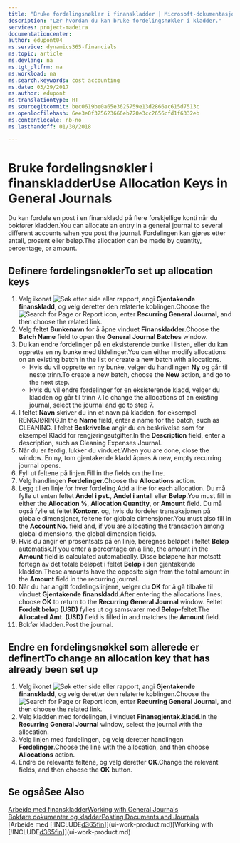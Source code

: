 ```yaml
---
title: "Bruke fordelingsnøkler i finanskladder | Microsoft-dokumentasjon"
description: "Lær hvordan du kan bruke fordelingsnøkler i kladder."
services: project-madeira
documentationcenter: 
author: edupont04
ms.service: dynamics365-financials
ms.topic: article
ms.devlang: na
ms.tgt_pltfrm: na
ms.workload: na
ms.search.keywords: cost accounting
ms.date: 03/29/2017
ms.author: edupont
ms.translationtype: HT
ms.sourcegitcommit: bec0619be0a65e3625759e13d2866ac615d7513c
ms.openlocfilehash: 6ee3e0f325623666eb720e3cc2656cfd1f6332eb
ms.contentlocale: nb-no
ms.lasthandoff: 01/30/2018

---
```

# <a name="use-allocation-keys-in-general-journals"></a><span data-ttu-id="ce36c-103">Bruke fordelingsnøkler i finanskladder</span><span class="sxs-lookup"><span data-stu-id="ce36c-103">Use Allocation Keys in General Journals</span></span>
<span data-ttu-id="ce36c-104">Du kan fordele en post i en finanskladd på flere forskjellige konti når du bokfører kladden.</span><span class="sxs-lookup"><span data-stu-id="ce36c-104">You can allocate an entry in a general journal to several different accounts when you post the journal.</span></span> <span data-ttu-id="ce36c-105">Fordelingen kan gjøres etter antall, prosent eller beløp.</span><span class="sxs-lookup"><span data-stu-id="ce36c-105">The allocation can be made by quantity, percentage, or amount.</span></span>

## <a name="to-set-up-allocation-keys"></a><span data-ttu-id="ce36c-106">Definere fordelingsnøkler</span><span class="sxs-lookup"><span data-stu-id="ce36c-106">To set up allocation keys</span></span>
1. <span data-ttu-id="ce36c-107">Velg ikonet ![Søk etter side eller rapport](media/ui-search/search_small.png "Søk etter side eller rapport"), angi **Gjentakende finanskladd**, og velg deretter den relaterte koblingen.</span><span class="sxs-lookup"><span data-stu-id="ce36c-107">Choose the ![Search for Page or Report](media/ui-search/search_small.png "Search for Page or Report icon") icon, enter **Recurring General Journal**, and then choose the related link.</span></span>
2. <span data-ttu-id="ce36c-108">Velg feltet **Bunkenavn** for å åpne vinduet **Finanskladder**.</span><span class="sxs-lookup"><span data-stu-id="ce36c-108">Choose the **Batch Name** field to open the **General Journal Batches** window.</span></span>
3. <span data-ttu-id="ce36c-109">Du kan endre fordelinger på en eksisterende bunke i listen, eller du kan opprette en ny bunke med tildelinger.</span><span class="sxs-lookup"><span data-stu-id="ce36c-109">You can either modify allocations on an existing batch in the list or create a new batch with allocations.</span></span>
   * <span data-ttu-id="ce36c-110">Hvis du vil opprette en ny bunke, velger du handlingen **Ny** og går til neste trinn.</span><span class="sxs-lookup"><span data-stu-id="ce36c-110">To create a new batch, choose the **New** action, and go to the next step.</span></span>
   * <span data-ttu-id="ce36c-111">Hvis du vil endre fordelinger for en eksisterende kladd, velger du kladden og går til trinn 7.</span><span class="sxs-lookup"><span data-stu-id="ce36c-111">To change the allocations of an existing journal, select the journal and go to step 7.</span></span>    
4. <span data-ttu-id="ce36c-112">I feltet **Navn** skriver du inn et navn på kladden, for eksempel RENGJØRING.</span><span class="sxs-lookup"><span data-stu-id="ce36c-112">In the **Name** field, enter a name for the batch, such as CLEANING.</span></span> <span data-ttu-id="ce36c-113">I feltet **Beskrivelse** angir du en beskrivelse som for eksempel Kladd for rengjøringsutgifter.</span><span class="sxs-lookup"><span data-stu-id="ce36c-113">In the **Description** field, enter a description, such as Cleaning Expenses Journal.</span></span>
5. <span data-ttu-id="ce36c-114">Når du er ferdig, lukker du vinduet.</span><span class="sxs-lookup"><span data-stu-id="ce36c-114">When you are done, close the window.</span></span> <span data-ttu-id="ce36c-115">En ny, tom gjentakende kladd åpnes.</span><span class="sxs-lookup"><span data-stu-id="ce36c-115">A new, empty recurring journal opens.</span></span>
6. <span data-ttu-id="ce36c-116">Fyll ut feltene på linjen.</span><span class="sxs-lookup"><span data-stu-id="ce36c-116">Fill in the fields on the line.</span></span>
7. <span data-ttu-id="ce36c-117">Velg handlingen **Fordelinger**.</span><span class="sxs-lookup"><span data-stu-id="ce36c-117">Choose the **Allocations** action.</span></span>
8. <span data-ttu-id="ce36c-118">Legg til en linje for hver fordeling.</span><span class="sxs-lookup"><span data-stu-id="ce36c-118">Add a line for each allocation.</span></span> <span data-ttu-id="ce36c-119">Du må fylle ut enten feltet **Andel i pst.**, **Andel i antall** eller **Beløp**.</span><span class="sxs-lookup"><span data-stu-id="ce36c-119">You must fill in either the **Allocation %**, **Allocation Quantity**, or **Amount** field.</span></span> <span data-ttu-id="ce36c-120">Du må også fylle ut feltet **Kontonr.** og, hvis du fordeler transaksjonen på globale dimensjoner, feltene for globale dimensjoner.</span><span class="sxs-lookup"><span data-stu-id="ce36c-120">You must also fill in the **Account No.** field and, if you are allocating the transaction among global dimensions, the global dimension fields.</span></span>
9. <span data-ttu-id="ce36c-121">Hvis du angir en prosentsats på en linje, beregnes beløpet i feltet **Beløp** automatisk.</span><span class="sxs-lookup"><span data-stu-id="ce36c-121">If you enter a percentage on a line, the amount in the **Amount** field is calculated automatically.</span></span> <span data-ttu-id="ce36c-122">Disse beløpene har motsatt fortegn av det totale beløpet i feltet **Beløp** i den gjentakende kladden.</span><span class="sxs-lookup"><span data-stu-id="ce36c-122">These amounts have the opposite sign from the total amount in the **Amount** field in the recurring journal.</span></span>
10. <span data-ttu-id="ce36c-123">Når du har angitt fordelingslinjene, velger du **OK** for å gå tilbake til vinduet **Gjentakende finanskladd**.</span><span class="sxs-lookup"><span data-stu-id="ce36c-123">After entering the allocations lines, choose **OK** to return to the **Recurring General Journal** window.</span></span> <span data-ttu-id="ce36c-124">Feltet **Fordelt beløp (USD)** fylles ut og samsvarer med **Beløp**-feltet.</span><span class="sxs-lookup"><span data-stu-id="ce36c-124">The **Allocated Amt. (USD)** field is filled in and matches the **Amount** field.</span></span>
11. <span data-ttu-id="ce36c-125">Bokfør kladden.</span><span class="sxs-lookup"><span data-stu-id="ce36c-125">Post the journal.</span></span>

## <a name="to-change-an-allocation-key-that-has-already-been-set-up"></a><span data-ttu-id="ce36c-126">Endre en fordelingsnøkkel som allerede er definert</span><span class="sxs-lookup"><span data-stu-id="ce36c-126">To change an allocation key that has already been set up</span></span>
1. <span data-ttu-id="ce36c-127">Velg ikonet ![Søk etter side eller rapport](media/ui-search/search_small.png "Søk etter side eller rapport"), angi **Gjentakende finanskladd**, og velg deretter den relaterte koblingen.</span><span class="sxs-lookup"><span data-stu-id="ce36c-127">Choose the ![Search for Page or Report](media/ui-search/search_small.png "Search for Page or Report icon") icon, enter **Recurring General Journal**, and then choose the related link.</span></span>
2. <span data-ttu-id="ce36c-128">Velg kladden med fordelingen, i vinduet **Finansgjentak.kladd**.</span><span class="sxs-lookup"><span data-stu-id="ce36c-128">In the **Recurring General Journal** window, select the journal with the allocation.</span></span>
3. <span data-ttu-id="ce36c-129">Velg linjen med fordelingen, og velg deretter handlingen **Fordelinger**.</span><span class="sxs-lookup"><span data-stu-id="ce36c-129">Choose the line with the allocation, and then choose **Allocations** action.</span></span>
4. <span data-ttu-id="ce36c-130">Endre de relevante feltene, og velg deretter **OK**.</span><span class="sxs-lookup"><span data-stu-id="ce36c-130">Change the relevant fields, and then choose the **OK** button.</span></span>

## <a name="see-also"></a><span data-ttu-id="ce36c-131">Se også</span><span class="sxs-lookup"><span data-stu-id="ce36c-131">See Also</span></span>
[<span data-ttu-id="ce36c-132">Arbeide med finanskladder</span><span class="sxs-lookup"><span data-stu-id="ce36c-132">Working with General Journals</span></span>](ui-work-general-journals.md)  
[<span data-ttu-id="ce36c-133">Bokføre dokumenter og kladder</span><span class="sxs-lookup"><span data-stu-id="ce36c-133">Posting Documents and Journals</span></span>](ui-post-documents-journals.md)  
<span data-ttu-id="ce36c-134">[Arbeide med [!INCLUDE[d365fin](includes/d365fin_md.md)]](ui-work-product.md)</span><span class="sxs-lookup"><span data-stu-id="ce36c-134">[Working with [!INCLUDE[d365fin](includes/d365fin_md.md)]](ui-work-product.md)</span></span>

